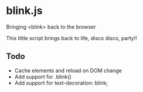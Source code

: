 blink.js
========

Bringing &lt;blink> back to the browser

This little script brings <blink> back to life, disco disco, party!!

Todo
----
* Cache elements and reload on DOM change
* Add support for .blink()
* Add support for text-decoration: blink;
